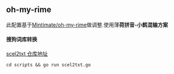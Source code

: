 ## oh-my-rime

此配置基于[Mintimate/oh-my-rime](https://github.com/Mintimate/oh-my-rime)做调整.使用薄**荷拼音-小鹤混输方案**

#### 搜狗词库转换

[scel2txt 仓库地址](https://github.com/lewangdev/scel2txt)

```shell
cd scripts && go run scel2txt.go
```
